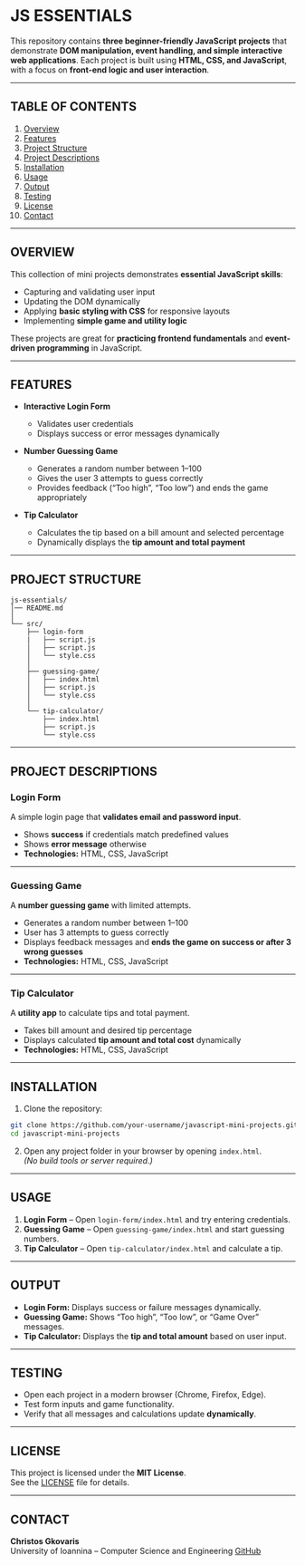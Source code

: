 # JS ESSENTIALS

This repository contains **three beginner-friendly JavaScript projects** that demonstrate **DOM manipulation, event handling, and simple interactive web applications**. Each project is built using **HTML, CSS, and JavaScript**, with a focus on **front-end logic and user interaction**.

---

## TABLE OF CONTENTS
1. [Overview](#overview)
2. [Features](#features)
3. [Project Structure](#project-structure)
4. [Project Descriptions](#project-descriptions)
5. [Installation](#installation)
6. [Usage](#usage)
7. [Output](#output)
8. [Testing](#testing)
9. [License](#license)
10. [Contact](#contact)

---

## OVERVIEW

This collection of mini projects demonstrates **essential JavaScript skills**:

- Capturing and validating user input
- Updating the DOM dynamically
- Applying **basic styling with CSS** for responsive layouts
- Implementing **simple game and utility logic**

These projects are great for **practicing frontend fundamentals** and **event-driven programming** in JavaScript.

---

## FEATURES

- **Interactive Login Form**
  - Validates user credentials
  - Displays success or error messages dynamically

- **Number Guessing Game**
  - Generates a random number between 1–100
  - Gives the user 3 attempts to guess correctly
  - Provides feedback (“Too high”, “Too low”) and ends the game appropriately

- **Tip Calculator**
  - Calculates the tip based on a bill amount and selected percentage
  - Dynamically displays the **tip amount and total payment**

---

## PROJECT STRUCTURE

```
js-essentials/
│── README.md
│
└── src/
    ├── login-form
    |   ├── script.js
    │   ├── script.js
    │   └── style.css
    │
    ├── guessing-game/
    │   ├── index.html
    │   ├── script.js
    │   └── style.css
    │
    └── tip-calculator/
        ├── index.html
        ├── script.js
        └── style.css
```

---

## PROJECT DESCRIPTIONS

### **Login Form**
A simple login page that **validates email and password input**.  
- Shows **success** if credentials match predefined values  
- Shows **error message** otherwise  
- **Technologies:** HTML, CSS, JavaScript

---

### **Guessing Game**
A **number guessing game** with limited attempts.  
- Generates a random number between 1–100  
- User has 3 attempts to guess correctly  
- Displays feedback messages and **ends the game on success or after 3 wrong guesses**  
- **Technologies:** HTML, CSS, JavaScript

---

### **Tip Calculator**
A **utility app** to calculate tips and total payment.  
- Takes bill amount and desired tip percentage  
- Displays calculated **tip amount and total cost** dynamically  
- **Technologies:** HTML, CSS, JavaScript

---

## INSTALLATION

1. Clone the repository:
```bash
git clone https://github.com/your-username/javascript-mini-projects.git
cd javascript-mini-projects
```

2. Open any project folder in your browser by opening `index.html`.  
   *(No build tools or server required.)*

---

## USAGE

1. **Login Form** – Open `login-form/index.html` and try entering credentials.  
2. **Guessing Game** – Open `guessing-game/index.html` and start guessing numbers.  
3. **Tip Calculator** – Open `tip-calculator/index.html` and calculate a tip.

---

## OUTPUT

- **Login Form:** Displays success or failure messages dynamically.  
- **Guessing Game:** Shows “Too high”, “Too low”, or “Game Over” messages.  
- **Tip Calculator:** Displays the **tip and total amount** based on user input.

---

## TESTING

- Open each project in a modern browser (Chrome, Firefox, Edge).  
- Test form inputs and game functionality.  
- Verify that all messages and calculations update **dynamically**.

---

## LICENSE

This project is licensed under the **MIT License**.  
See the [LICENSE](LICENSE) file for details.

---

## CONTACT

**Christos Gkovaris**  
University of Ioannina – Computer Science and Engineering
[GitHub](https://github.com/ChristosGkovaris)
